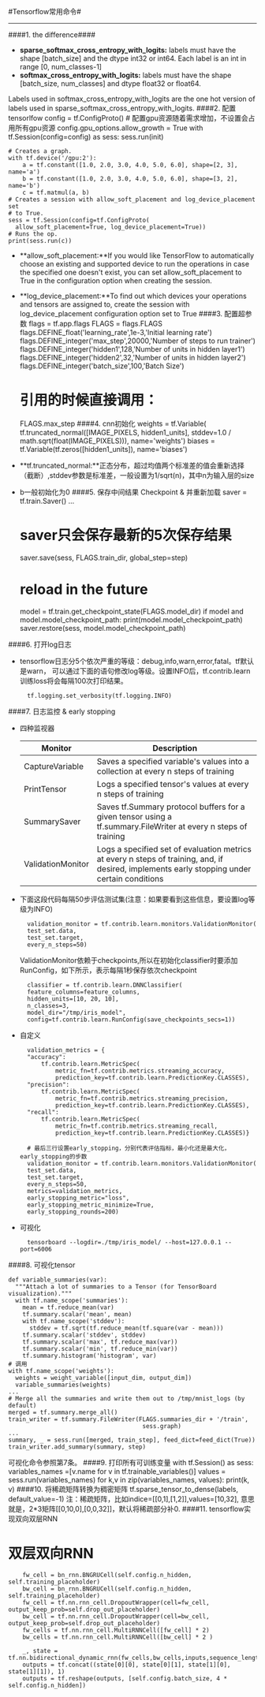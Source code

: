 #Tensorflow常用命令#

---
####1. the difference####
- **sparse_softmax_cross_entropy_with_logits:** labels must have the shape [batch_size] and the dtype int32 or int64. Each label is an int in range [0, num_classes-1]
- **softmax_cross_entropy_with_logits:** labels must have the shape [batch_size, num_classes] and dtype float32 or float64.
	
Labels used in softmax_cross_entropy_with_logits are the one hot version of labels used in sparse_softmax_cross_entropy_with_logits.
####2. 配置tensorlfow
    config = tf.ConfigProto()
	# 配置gpu资源随着需求增加，不设置会占用所有gpu资源
    config.gpu_options.allow_growth = True
    with tf.Session(config=config) as sess:
		sess.run(init)


	# Creates a graph.
	with tf.device('/gpu:2'):
  		a = tf.constant([1.0, 2.0, 3.0, 4.0, 5.0, 6.0], shape=[2, 3], name='a')
  		b = tf.constant([1.0, 2.0, 3.0, 4.0, 5.0, 6.0], shape=[3, 2], name='b')
  		c = tf.matmul(a, b)
	# Creates a session with allow_soft_placement and log_device_placement set
	# to True.
	sess = tf.Session(config=tf.ConfigProto(
      allow_soft_placement=True, log_device_placement=True))
	# Runs the op.
	print(sess.run(c))

- **allow_soft_placement:**If you would like TensorFlow to automatically choose an existing and supported device to run the operations in case the specified one doesn't exist, you can set allow_soft_placement to True in the configuration option when creating the session.
- **log_device_placement:**To find out which devices your operations and tensors are assigned to, create the session with log_device_placement configuration option set to True
####3. 配置超参数
	flags = tf.app.flags
	FLAGS = flags.FLAGS
	flags.DEFINE_float('learning_rate',1e-3,'Initial learning rate')
	flags.DEFINE_integer('max_step',20000,'Number of steps to run trainer')
	flags.DEFINE_integer('hidden1',128,'Number of units in hidden layer1')
	flags.DEFINE_integer('hidden2',32,'Number of units in hidden layer2')
	flags.DEFINE_integer('batch_size',100,'Batch Size')
	# 引用的时候直接调用：
	FLAGS.max_step
####4. cnn初始化
	weights = tf.Variable(
    tf.truncated_normal([IMAGE_PIXELS, hidden1_units],
                        stddev=1.0 / math.sqrt(float(IMAGE_PIXELS))),
    name='weights')
	biases = tf.Variable(tf.zeros([hidden1_units]),
                     name='biases')	
- **tf.truncated_normal:**正态分布，超过均值两个标准差的值会重新选择（截断）,stddev参数是标准差，一般设置为1/sqrt(n)，其中n为输入层的size
- b一般初始化为0
####5. 保存中间结果 Checkpoint & 并重新加载
	saver = tf.train.Saver()
	...
	# saver只会保存最新的5次保存结果
	saver.save(sess, FLAGS.train_dir, global_step=step)

	# reload in the future
	model = tf.train.get_checkpoint_state(FLAGS.model_dir)
            if model and model.model_checkpoint_path:
                print(model.model_checkpoint_path)
                saver.restore(sess, model.model_checkpoint_path)
	
####6. 打开log日志
- tensorflow日志分5个依次严重的等级：debug,info,warn,error,fatal。tf默认是warn，
可以通过下面的语句修改log等级。设置INFO后，tf.contrib.learn训练loss将会每隔100次打印结果。
	
		tf.logging.set_verbosity(tf.logging.INFO)
####7. 日志监控 & early stopping
- 四种监视器

	Monitor|Description
	-------| -----------
	CaptureVariable | Saves a specified variable's values into a collection at every n steps of training
	PrintTensor | Logs a specified tensor's values at every n steps of training
	SummarySaver | Saves tf.Summary protocol buffers for a given tensor using a tf.summary.FileWriter at every n steps of training
	ValidationMonitor | Logs a specified set of evaluation metrics at every n steps of training, and, if desired, implements early stopping under certain conditions

- 下面这段代码每隔50步评估测试集(注意：如果要看到这些信息，要设置log等级为INFO)

        validation_monitor = tf.contrib.learn.monitors.ValidationMonitor(
    	test_set.data,
    	test_set.target,
    	every_n_steps=50)

	ValidationMonitor依赖于checkpoints,所以在初始化classifier时要添加RunConfig，如下所示，表示每隔1秒保存依次checkpoint

		classifier = tf.contrib.learn.DNNClassifier(
	    feature_columns=feature_columns,
	    hidden_units=[10, 20, 10],
	    n_classes=3,
	    model_dir="/tmp/iris_model",
	    config=tf.contrib.learn.RunConfig(save_checkpoints_secs=1))

- 自定义

		validation_metrics = {
	    "accuracy":
	        tf.contrib.learn.MetricSpec(
	            metric_fn=tf.contrib.metrics.streaming_accuracy,
	            prediction_key=tf.contrib.learn.PredictionKey.CLASSES),
	    "precision":
	        tf.contrib.learn.MetricSpec(
	            metric_fn=tf.contrib.metrics.streaming_precision,
	            prediction_key=tf.contrib.learn.PredictionKey.CLASSES),
	    "recall":
	        tf.contrib.learn.MetricSpec(
	            metric_fn=tf.contrib.metrics.streaming_recall,
	            prediction_key=tf.contrib.learn.PredictionKey.CLASSES)}
		
		# 最后三行设置early_stopping，分别代表评估指标，最小化还是最大化，early_stopping的步数
		validation_monitor = tf.contrib.learn.monitors.ValidationMonitor(
	    test_set.data,
	    test_set.target,
	    every_n_steps=50,
	    metrics=validation_metrics,
	    early_stopping_metric="loss",
	    early_stopping_metric_minimize=True,
	    early_stopping_rounds=200)

- 可视化

		tensorboard --logdir=./tmp/iris_model/ --host=127.0.0.1 --port=6006

####8. 可视化tensor

	def variable_summaries(var):
	  """Attach a lot of summaries to a Tensor (for TensorBoard visualization)."""
	  with tf.name_scope('summaries'):
	    mean = tf.reduce_mean(var)
	    tf.summary.scalar('mean', mean)
	    with tf.name_scope('stddev'):
	      stddev = tf.sqrt(tf.reduce_mean(tf.square(var - mean)))
	    tf.summary.scalar('stddev', stddev)
	    tf.summary.scalar('max', tf.reduce_max(var))
	    tf.summary.scalar('min', tf.reduce_min(var))
	    tf.summary.histogram('histogram', var)
	# 调用
	with tf.name_scope('weights'):
      weights = weight_variable([input_dim, output_dim])
      variable_summaries(weights)
	...
	# Merge all the summaries and write them out to /tmp/mnist_logs (by default)
	merged = tf.summary.merge_all()
	train_writer = tf.summary.FileWriter(FLAGS.summaries_dir + '/train',
	                                      sess.graph)
	...
	summary, _ = sess.run([merged, train_step], feed_dict=feed_dict(True))
    train_writer.add_summary(summary, step)
可视化命令参照第7条。
####9. 打印所有可训练变量
	with tf.Session() as sess:
    variables_names =[v.name for v in tf.trainable_variables()]
    values = sess.run(variables_names)
    for k,v in zip(variables_names, values):
        print(k, v)
####10. 将稀疏矩阵转换为稠密矩阵
	tf.sparse_tensor_to_dense(labels, default_value=-1)
 注：稀疏矩阵，比如indice=[[0,1],[1,2]],values=[10,32],
意思就是，2*3矩阵[[0,10,0],[0,0,32]]，默认将稀疏部分补0.
####11. tensorflow实现双向双层RNN
# 双层双向RNN
        fw_cell = bn_rnn.BNGRUCell(self.config.n_hidden, self.training_placeholder)
        bw_cell = bn_rnn.BNGRUCell(self.config.n_hidden, self.training_placeholder)
        fw_cell = tf.nn.rnn_cell.DropoutWrapper(cell=fw_cell, output_keep_prob=self.drop_out_placeholder)
        bw_cell = tf.nn.rnn_cell.DropoutWrapper(cell=bw_cell, output_keep_prob=self.drop_out_placeholder)
        fw_cells = tf.nn.rnn_cell.MultiRNNCell([fw_cell] * 2)
        bw_cells = tf.nn.rnn_cell.MultiRNNCell([bw_cell] * 2 )

        _, state = tf.nn.bidirectional_dynamic_rnn(fw_cells,bw_cells,inputs,sequence_length=self.seq_length_placeholder,dtype=tf.float32)
        outputs = tf.concat((state[0][0], state[0][1], state[1][0], state[1][1]), 1)
        outputs = tf.reshape(outputs, [self.config.batch_size, 4 * self.config.n_hidden])
	



